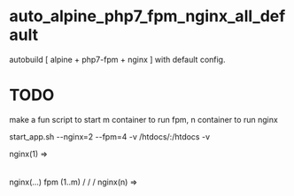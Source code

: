 # auto_alpine_php7_fpm_nginx_all_default
autobuild [ alpine + php7-fpm + nginx ] with default config.

# TODO

make a fun script to start m container to run fpm, n container to run nginx

  start_app.sh --nginx=2 --fpm=4 -v /htdocs/:/htdocs -v

nginx(1) => \
          \
           \
nginx(...)  fpm (1..m)
           /
          /
         /
nginx(n) =>
